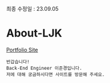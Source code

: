최종 수정일 : 23.09.05
# About-LJK

[Portfolio Site](https://about-ljk.store/)
```
반갑습니다!
Back-End Engineer 이준경입니다.
저에 대해 궁금하시다면 사이트를 방문해 주세요.
```


